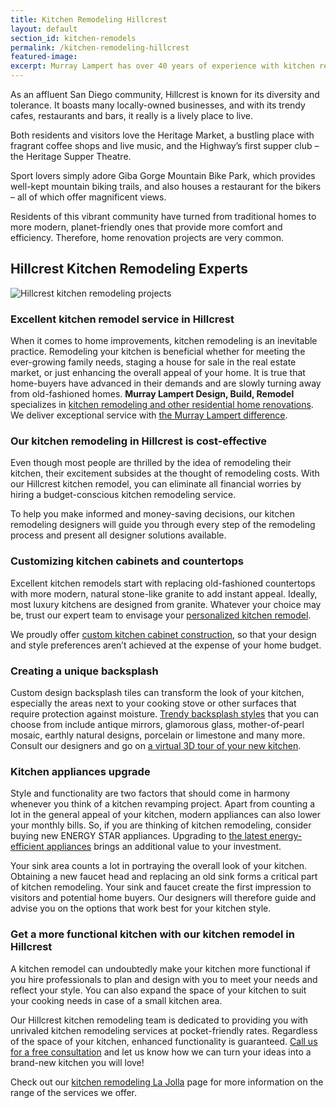```yaml
---
title: Kitchen Remodeling Hillcrest
layout: default
section_id: kitchen-remodels
permalink: /kitchen-remodeling-hillcrest
featured-image:
excerpt: Murray Lampert has over 40 years of experience with kitchen remodeling in Hillcrest, San Diego. Take your Hillcrest kitchen remodel to the next level with us.
---
```


As an affluent San Diego community, Hillcrest is known for its diversity and tolerance. It boasts many locally-owned businesses, and with its trendy cafes, restaurants and bars, it really is a lively place to live.

Both residents and visitors love the Heritage Market, a bustling place with fragrant coffee shops and live music, and the Highway’s first supper club – the Heritage Supper Theatre.

Sport lovers simply adore Giba Gorge Mountain Bike Park, which provides well-kept mountain biking trails, and also houses a restaurant for the bikers – all of which offer magnificent views.

Residents of this vibrant community have turned from traditional homes to more modern, planet-friendly ones that provide more comfort and efficiency. Therefore, home renovation projects are very common.

## Hillcrest Kitchen Remodeling Experts

![Hillcrest kitchen remodeling projects](/uploads/metcalf-kitchen-after.jpg)

### Excellent kitchen remodel service in Hillcrest

When it comes to home improvements, kitchen remodeling is an inevitable practice. Remodeling your kitchen is beneficial whether for meeting the ever-growing family needs, staging a house for sale in the real estate market, or just enhancing the overall appeal of your home. It is true that home-buyers have advanced in their demands and are slowly turning away from old-fashioned homes. <strong>Murray Lampert Design, Build, Remodel </strong>specializes in <a href="http://murraylampert.com/san-diego-home-design-serivces/">kitchen remodeling and other residential home renovations</a>. We deliver exceptional service with <a href="http://murraylampert.com/murray-lampert-recognized-among-north-americas-best">the Murray Lampert difference</a>.

### Our kitchen remodeling in Hillcrest is cost-effective

Even though most people are thrilled by the idea of remodeling their kitchen, their excitement subsides at the thought of remodeling costs. With our Hillcrest kitchen remodel, you can eliminate all financial worries by hiring a budget-conscious kitchen remodeling service.

To help you make informed and money-saving decisions, our kitchen remodeling designers will guide you through every step of the remodeling process and present all designer solutions available.
<h3>Customizing kitchen cabinets and countertops</h3>
Excellent kitchen remodels start with replacing old-fashioned countertops with more modern, natural stone-like granite to add instant appeal. Ideally, most luxury kitchens are designed from granite. Whatever your choice may be, trust our expert team to envisage your <a href="http://murraylampert.com/san-diego-kitchen-remodeling-services/">personalized kitchen remodel</a>.

We proudly offer <a href="http://murraylampert.com/san-diego-custom-cabinet-construction-services/">custom kitchen cabinet construction</a>, so that your design and style preferences aren’t achieved at the expense of your home budget.
<h3>Creating a unique backsplash</h3>
Custom design backsplash tiles can transform the look of your kitchen, especially the areas next to your cooking stove or other surfaces that require protection against moisture. <a href="http://murraylampert.com/the-homeowners-guide-to-choosing-the-perfect-kitchen-backsplash/">Trendy backsplash styles</a> that you can choose from include antique mirrors, glamorous glass, mother-of-pearl mosaic, earthly natural designs, porcelain or limestone and many more. Consult our designers and go on <a href="http://murraylampert.com/san-diego-kitchen-remodeling-services/">a virtual 3D tour of your new kitchen</a>.
<h3>Kitchen appliances upgrade</h3>
Style and functionality are two factors that should come in harmony whenever you think of a kitchen revamping project. Apart from counting a lot in the general appeal of your kitchen, modern appliances can also lower your monthly bills. So, if you are thinking of kitchen remodeling, consider buying new ENERGY STAR appliances. Upgrading to <a href="http://murraylampert.com/6-high-tech-gadgets-for-your-next-kitchen-remodel/">the latest energy-efficient appliances</a> brings an additional value to your investment.

Your sink area counts a lot in portraying the overall look of your kitchen. Obtaining a new faucet head and replacing an old sink forms a critical part of kitchen remodeling. Your sink and faucet create the first impression to visitors and potential home buyers. Our designers will therefore guide and advise you on the options that work best for your kitchen style.

### Get a more functional kitchen with our kitchen remodel in Hillcrest

A kitchen remodel can undoubtedly make your kitchen more functional if you hire professionals to plan and design with you to meet your needs and reflect your style. You can also expand the space of your kitchen to suit your cooking needs in case of a small kitchen area.

Our Hillcrest kitchen remodeling team is dedicated to providing you with unrivaled kitchen remodeling services at pocket-friendly rates. Regardless of the space of your kitchen, enhanced functionality is guaranteed. <a href="http://murraylampert.com/contact/">Call us for a free consultation</a> and let us know how we can turn your ideas into a brand-new kitchen you will love!

Check out our <a href="http://murraylampert.com/kitchen-remodeling-la-jolla">kitchen remodeling La Jolla</a> page for more information on the range of the services we offer.
